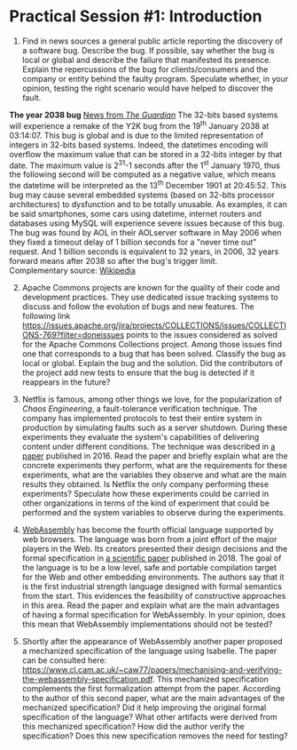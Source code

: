 # Practical Session #1: Introduction

1. Find in news sources a general public article reporting the discovery of a software bug. Describe the bug. If possible, say whether the bug is local or global and describe the failure that manifested its presence. Explain the repercussions of the bug for clients/consumers and the company or entity behind the faulty program. Speculate whether, in your opinion, testing the right scenario would have helped to discover the fault.

**The year 2038 bug** [News from *The Guardian*](https://www.theguardian.com/technology/2014/dec/17/is-the-year-2038-problem-the-new-y2k-bug)
The 32-bits based systems will experience a remake of the Y2K bug from the 19<sup>th</sup> January 2038 at 03:14:07. This bug is global and is due to the limited representation of integers in 32-bits based systems. Indeed, the datetimes encoding will overflow the maximum value that can be stored in a 32-bits integer by that date. The maximum value is 2<sup>31</sup>-1 seconds after the 1<sup>st</sup> January 1970, thus the following second will be computed as a negative value, which means the datetime will be interpreted as the 13<sup>th</sup> December 1901 at 20:45:52. This bug may cause several embedded systems (based on 32-bits processor architectures) to dysfunction and to be totally unusable. As examples, it can be said smartphones, some cars using datetime, internet routers and databases using MySQL will experience severe issues because of this bug. The bug was found by AOL in their AOLserver software in May 2006 when they fixed a timeout delay of 1 billion seconds for a "never time out" request. And 1 billion seconds is equivalent to 32 years, in 2006, 32 years forward means after 2038 so after the bug's trigger limit.<br/>
Complementary source: [Wikipedia](https://en.wikipedia.org/wiki/Year_2038_problem)

2. Apache Commons projects are known for the quality of their code and development practices. They use dedicated issue tracking systems to discuss and follow the evolution of bugs and new features. The following link https://issues.apache.org/jira/projects/COLLECTIONS/issues/COLLECTIONS-769?filter=doneissues points to the issues considered as solved for the Apache Commons Collections project. Among those issues find one that corresponds to a bug that has been solved. Classify the bug as local or global. Explain the bug and the solution. Did the contributors of the project add new tests to ensure that the bug is detected if it reappears in the future?

3. Netflix is famous, among other things we love, for the popularization of *Chaos Engineering*, a fault-tolerance verification technique. The company has implemented protocols to test their entire system in production by simulating faults such as a server shutdown. During these experiments they evaluate the system's capabilities of delivering content under different conditions. The technique was described in [a paper](https://arxiv.org/ftp/arxiv/papers/1702/1702.05843.pdf) published in 2016. Read the paper and briefly explain what are the concrete experiments they perform, what are the requirements for these experiments, what are the variables they observe and what are the main results they obtained. Is Netflix the only company performing these experiments? Speculate how these experiments could be carried in other organizations in terms of the kind of experiment that could be performed and the system variables to observe during the experiments.



4. [WebAssembly](https://webassembly.org/) has become the fourth official language supported by web browsers. The language was born from a joint effort of the major players in the Web. Its creators presented their design decisions and the formal specification in [a scientific paper](https://people.mpi-sws.org/~rossberg/papers/Haas,%20Rossberg,%20Schuff,%20Titzer,%20Gohman,%20Wagner,%20Zakai,%20Bastien,%20Holman%20-%20Bringing%20the%20Web%20up%20to%20Speed%20with%20WebAssembly.pdf) published in 2018. The goal of the language is to be a low level, safe and portable compilation target for the Web and other embedding environments. The authors say that it is the first industrial strength language designed with formal semantics from the start. This evidences the feasibility of constructive approaches in this area. Read the paper and explain what are the main advantages of having a formal specification for WebAssembly. In your opinion, does this mean that WebAssembly implementations should not be tested? 

5.  Shortly after the appearance of WebAssembly another paper proposed a mechanized specification of the language using Isabelle. The paper can be consulted here: https://www.cl.cam.ac.uk/~caw77/papers/mechanising-and-verifying-the-webassembly-specification.pdf. This mechanized specification complements the first formalization attempt from the paper. According to the author of this second paper, what are the main advantages of the mechanized specification? Did it help improving the original formal specification of the language? What other artifacts were derived from this mechanized specification? How did the author verify the specification? Does this new specification removes the need for testing?

